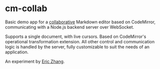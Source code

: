 # cm-collab

Basic demo app for a [collaborative](https://codemirror.net/examples/collab/)
Markdown editor based on CodeMirror, communicating with a Node.js backend server
over WebSocket.

Supports a single document, with live cursors. Based on CodeMirror's operational
transformation extension. All other control and communication logic is handled
by the server, fully customizable to suit the needs of an application.

An experiment by [Eric Zhang](https://www.ekzhang.com/).
